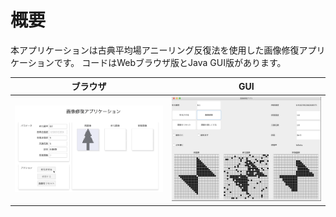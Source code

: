 # 概要
本アプリケーションは古典平均場アニーリング反復法を使用した画像修復アプリケーションです。
コードはWebブラウザ版とJava GUI版があります。

ブラウザ | GUI
---|---
<img src="https://github.com/HrsUed/image-restoring/blob/main/html/demo.gif" width="300px"> |<img src="https://github.com/HrsUed/image-restoring/blob/main/java/captured_image.png" width="300px">
